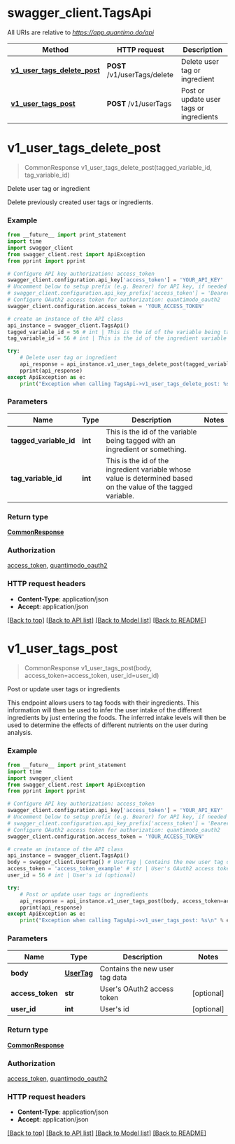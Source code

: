 # swagger_client.TagsApi

All URIs are relative to *https://app.quantimo.do/api*

Method | HTTP request | Description
------------- | ------------- | -------------
[**v1_user_tags_delete_post**](TagsApi.md#v1_user_tags_delete_post) | **POST** /v1/userTags/delete | Delete user tag or ingredient
[**v1_user_tags_post**](TagsApi.md#v1_user_tags_post) | **POST** /v1/userTags | Post or update user tags or ingredients


# **v1_user_tags_delete_post**
> CommonResponse v1_user_tags_delete_post(tagged_variable_id, tag_variable_id)

Delete user tag or ingredient

Delete previously created user tags or ingredients.

### Example 
```python
from __future__ import print_statement
import time
import swagger_client
from swagger_client.rest import ApiException
from pprint import pprint

# Configure API key authorization: access_token
swagger_client.configuration.api_key['access_token'] = 'YOUR_API_KEY'
# Uncomment below to setup prefix (e.g. Bearer) for API key, if needed
# swagger_client.configuration.api_key_prefix['access_token'] = 'Bearer'
# Configure OAuth2 access token for authorization: quantimodo_oauth2
swagger_client.configuration.access_token = 'YOUR_ACCESS_TOKEN'

# create an instance of the API class
api_instance = swagger_client.TagsApi()
tagged_variable_id = 56 # int | This is the id of the variable being tagged with an ingredient or something.
tag_variable_id = 56 # int | This is the id of the ingredient variable whose value is determined based on the value of the tagged variable.

try: 
    # Delete user tag or ingredient
    api_response = api_instance.v1_user_tags_delete_post(tagged_variable_id, tag_variable_id)
    pprint(api_response)
except ApiException as e:
    print("Exception when calling TagsApi->v1_user_tags_delete_post: %s\n" % e)
```

### Parameters

Name | Type | Description  | Notes
------------- | ------------- | ------------- | -------------
 **tagged_variable_id** | **int**| This is the id of the variable being tagged with an ingredient or something. | 
 **tag_variable_id** | **int**| This is the id of the ingredient variable whose value is determined based on the value of the tagged variable. | 

### Return type

[**CommonResponse**](CommonResponse.md)

### Authorization

[access_token](../README.md#access_token), [quantimodo_oauth2](../README.md#quantimodo_oauth2)

### HTTP request headers

 - **Content-Type**: application/json
 - **Accept**: application/json

[[Back to top]](#) [[Back to API list]](../README.md#documentation-for-api-endpoints) [[Back to Model list]](../README.md#documentation-for-models) [[Back to README]](../README.md)

# **v1_user_tags_post**
> CommonResponse v1_user_tags_post(body, access_token=access_token, user_id=user_id)

Post or update user tags or ingredients

This endpoint allows users to tag foods with their ingredients.  This information will then be used to infer the user intake of the different ingredients by just entering the foods. The inferred intake levels will then be used to determine the effects of different nutrients on the user during analysis.

### Example 
```python
from __future__ import print_statement
import time
import swagger_client
from swagger_client.rest import ApiException
from pprint import pprint

# Configure API key authorization: access_token
swagger_client.configuration.api_key['access_token'] = 'YOUR_API_KEY'
# Uncomment below to setup prefix (e.g. Bearer) for API key, if needed
# swagger_client.configuration.api_key_prefix['access_token'] = 'Bearer'
# Configure OAuth2 access token for authorization: quantimodo_oauth2
swagger_client.configuration.access_token = 'YOUR_ACCESS_TOKEN'

# create an instance of the API class
api_instance = swagger_client.TagsApi()
body = swagger_client.UserTag() # UserTag | Contains the new user tag data
access_token = 'access_token_example' # str | User's OAuth2 access token (optional)
user_id = 56 # int | User's id (optional)

try: 
    # Post or update user tags or ingredients
    api_response = api_instance.v1_user_tags_post(body, access_token=access_token, user_id=user_id)
    pprint(api_response)
except ApiException as e:
    print("Exception when calling TagsApi->v1_user_tags_post: %s\n" % e)
```

### Parameters

Name | Type | Description  | Notes
------------- | ------------- | ------------- | -------------
 **body** | [**UserTag**](UserTag.md)| Contains the new user tag data | 
 **access_token** | **str**| User&#39;s OAuth2 access token | [optional] 
 **user_id** | **int**| User&#39;s id | [optional] 

### Return type

[**CommonResponse**](CommonResponse.md)

### Authorization

[access_token](../README.md#access_token), [quantimodo_oauth2](../README.md#quantimodo_oauth2)

### HTTP request headers

 - **Content-Type**: application/json
 - **Accept**: application/json

[[Back to top]](#) [[Back to API list]](../README.md#documentation-for-api-endpoints) [[Back to Model list]](../README.md#documentation-for-models) [[Back to README]](../README.md)

